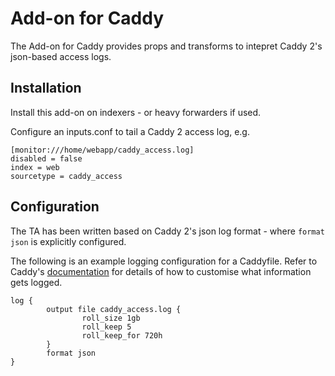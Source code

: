 
# Add-on for Caddy

The Add-on for Caddy provides props and transforms to intepret Caddy 2's json-based access logs.

## Installation

Install this add-on on indexers - or heavy forwarders if used.

Configure an inputs.conf to tail a Caddy 2 access log, e.g.

```
[monitor:///home/webapp/caddy_access.log]
disabled = false
index = web
sourcetype = caddy_access
```

## Configuration

The TA has been written based on Caddy 2's json log format - where `format json` is explicitly configured.

The following is an example logging configuration for a Caddyfile. Refer to Caddy's [documentation](https://caddyserver.com/docs/caddyfile/directives/log) for details of how to customise what information gets logged.

```
log {
        output file caddy_access.log {
                roll_size 1gb
                roll_keep 5
                roll_keep_for 720h
        }
        format json
}
```